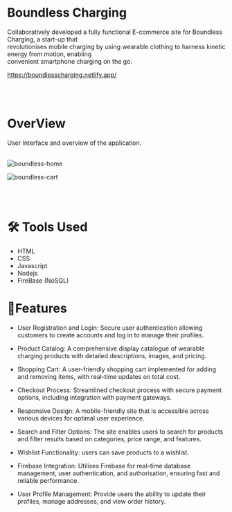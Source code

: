 # Boundless Charging
Collaboratively developed a fully functional E-commerce site for Boundless Charging, a start-up that  
revolutionises mobile charging by using wearable clothing to harness kinetic energy from motion, enabling  
convenient smartphone charging on the go. 

https://boundlesscharging.netlify.app/

<br> <br>

# OverView
 User Interface and overview of the application. <br> <br>
 
![boundless-home](https://github.com/user-attachments/assets/27b5f3e2-a0ca-4ab1-83ed-a220cb253d2c)

![boundless-cart](https://github.com/user-attachments/assets/37df917d-c385-43e6-906e-ba04df796b48)

 <br> <br>
# 🛠️ Tools Used 
- HTML
- CSS
- Javascript
- Nodejs
- FireBase (NoSQL)

# 🔐Features
- User Registration and Login: Secure user authentication allowing customers to create accounts and log in to manage their profiles.

- Product Catalog:  A comprehensive display catalogue of wearable charging products with detailed descriptions, images, and pricing.

- Shopping Cart:  A user-friendly shopping cart implemented for adding and removing items, with real-time updates on total cost.

- Checkout Process: Streamlined checkout process with secure payment options, including integration with payment gateways.

- Responsive Design: A mobile-friendly site that is  accessible across various devices for optimal user experience.

- Search and Filter Options: The site enables users to search for products and filter results based on categories, price range, and features.

- Wishlist Functionality:  users can save products to a wishlist.

- Firebase Integration: Utilises Firebase for real-time database management, user authentication, and authorisation, ensuring fast and reliable performance.

- User Profile Management: Provide users the ability to update their profiles, manage addresses, and view order history.

